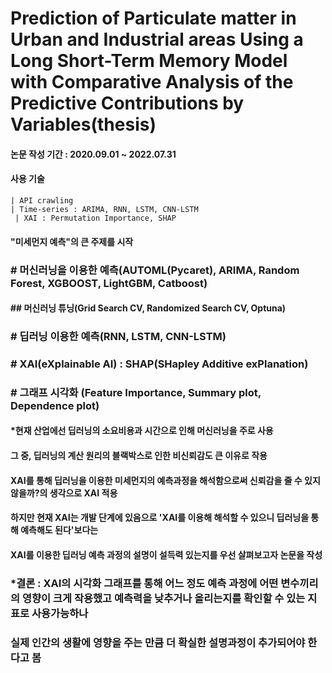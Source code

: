 # Prediction of Particulate matter in Urban and Industrial areas Using a Long Short-Term Memory Model with Comparative Analysis of the Predictive Contributions by Variables(thesis)

#### 논문 작성 기간 : 2020.09.01 ~ 2022.07.31
#### 사용 기술 
    | API crawling
    | Time-series : ARIMA, RNN, LSTM, CNN-LSTM
     | XAI : Permutation Importance, SHAP

#### "미세먼지 예측"의 큰 주제를 시작
### # 머신러닝을 이용한 예측(AUTOML(Pycaret), ARIMA, Random Forest, XGBOOST, LightGBM, Catboost) 
#### ## 머신러닝 튜닝(Grid Search CV, Randomized Search CV, Optuna)
### # 딥러닝 이용한 예측(RNN, LSTM, CNN-LSTM)
### # XAI(eXplainable AI) : SHAP(SHapley Additive exPlanation)
### # 그래프 시각화 (Feature Importance, Summary plot, Dependence plot)

#### *현재 산업에선 딥러닝의 소요비용과 시간으로 인해 머신러닝을 주로 사용
####  그 중, 딥러닝의 계산 원리의 블랙박스로 인한 비신뢰감도 큰 이유로 작용
####  XAI를 통해 딥러닝을 이용한 미세먼지의 예측과정을 해석함으로써 신뢰감을 줄 수 있지 않을까?의 생각으로 XAI 적용
####  하지만 현재 XAI는 개발 단계에 있음으로 'XAI를 이용해 해석할 수 있으니 딥러닝을 통해 예측해도 된다'보다는 
####  XAI를 이용한 딥러닝 예측 과정의 설명이 설득력 있는지를 우선 살펴보고자 논문을 작성

### *결론 : XAI의 시각화 그래프를 통해 어느 정도 예측 과정에 어떤 변수끼리의 영향이 크게 작용했고 예측력을 낮추거나 올리는지를 확인할 수 있는 지표로 사용가능하나
###        실제 인간의 생활에 영향을 주는 만큼 더 확실한 설명과정이 추가되어야 한다고 봄
